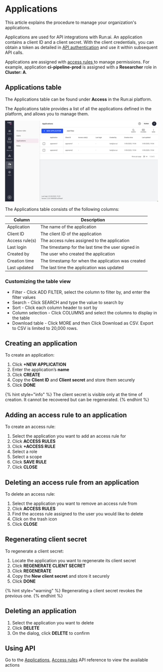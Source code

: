 # Applications

This article explains the procedure to manage your organization's applications.

Applications are used for API integrations with Run:ai. An application contains a client ID and a client secret. With the client credentials, you can obtain a token as detailed in [API authentication](../api-reference/rest-auth.md) and use it within subsequent API calls.

Applications are assigned with [access rules ](accessrules.md)to manage permissions. For example, application **ci-pipeline-prod** is assigned with a **Researcher** role in **Cluster: A**.

## Applications table

The Applications table can be found under **Access** in the Run:ai platform.

The Applications table provides a list of all the applications defined in the platform, and allows you to manage them.

![](img/appstable.png)

The Applications table consists of the following columns:

| Column         | Description                                        |
| -------------- | -------------------------------------------------- |
| Application    | The name of the application                        |
| Client ID      | The client ID of the application                   |
| Access rule(s) | The access rules assigned to the application       |
| Last login     | The timestamp for the last time the user signed in |
| Created by     | The user who created the application               |
| Creation time  | The timestamp for when the application was created |
| Last updated   | The last time the application was updated          |

### Customizing the table view

* Filter - Click ADD FILTER, select the column to filter by, and enter the filter values
* Search - Click SEARCH and type the value to search by
* Sort - Click each column header to sort by
* Column selection - Click COLUMNS and select the columns to display in the table
* Download table - Click MORE and then Click Download as CSV. Export to CSV is limited to 20,000 rows.

## Creating an application

To create an application:

1. Click **+NEW APPLICATION**
2. Enter the application’s **name**
3. Click **CREATE**
4. Copy the **Client ID** and **Client secret** and store them securely
5. Click **DONE**

{% hint style="info" %}
The client secret is visible only at the time of creation. It cannot be recovered but can be regenerated.
{% endhint %}

## Adding an access rule to an application

To create an access rule:

1. Select the application you want to add an access rule for
2. Click **ACCESS RULES**
3. Click **+ACCESS RULE**
4. Select a role
5. Select a scope
6. Click **SAVE RULE**
7. Click **CLOSE**

## Deleting an access rule from an application

To delete an access rule:

1. Select the application you want to remove an access rule from
2. Click **ACCESS RULES**
3. Find the access rule assigned to the user you would like to delete
4. Click on the trash icon
5. Click **CLOSE**

## Regenerating client secret

To regenerate a client secret:

1. Locate the application you want to regenerate its client secret
2. Click **REGENERATE CLIENT SECRET**
3. Click **REGENERATE**
4. Copy the **New client secret** and store it securely
5. Click **DONE**

{% hint style="warning" %}
Regenerating a client secret revokes the previous one.
{% endhint %}

## Deleting an application

1. Select the application you want to delete
2. Click **DELETE**
3. On the dialog, click **DELETE** to confirm

## Using API

Go to the [Applications](https://app.run.ai/api/docs#tag/Applications), [Access rules](https://app.run.ai/api/docs#tag/Access-rules) API reference to view the available actions

